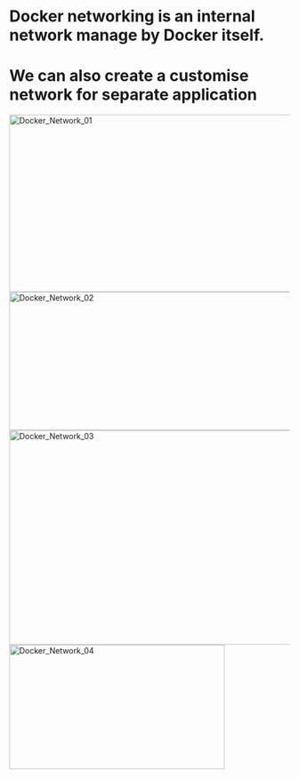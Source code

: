 # Docker networking is an internal network manage by Docker itself. #
# We can also create a customise network for separate application #

<img width="598" height="319" alt="Docker_Network_01" src="https://github.com/user-attachments/assets/b8a83583-9fd8-4a72-b3ed-f783c8f88bcd" />
<img width="528" height="249" alt="Docker_Network_02" src="https://github.com/user-attachments/assets/5a159b9d-5339-463a-91b1-ac894ed2a62d" />
<img width="531" height="386" alt="Docker_Network_03" src="https://github.com/user-attachments/assets/f9d93e82-ae82-4606-bf75-407445b6a702" />
<img width="387" height="224" alt="Docker_Network_04" src="https://github.com/user-attachments/assets/f3bcf272-c216-484f-9a93-96c1624834a5" />
